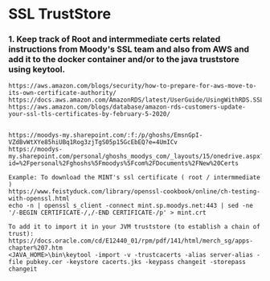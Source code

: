 # SSL TrustStore
### 1. Keep track of Root and intermmediate certs related instructions from Moody's SSL team and also from AWS and add it to the docker container and/or to the java truststore using keytool.
    https://aws.amazon.com/blogs/security/how-to-prepare-for-aws-move-to-its-own-certificate-authority/
    https://docs.aws.amazon.com/AmazonRDS/latest/UserGuide/UsingWithRDS.SSL.html
    https://aws.amazon.com/blogs/database/amazon-rds-customers-update-your-ssl-tls-certificates-by-february-5-2020/


    https://moodys-my.sharepoint.com/:f:/p/ghoshs/EmsnGpI-VZdBvWtXYe85hiUBq1Rog3zjTgS05p15GcEbEQ?e=4UmICv
    https://moodys-my.sharepoint.com/personal/ghoshs_moodys_com/_layouts/15/onedrive.aspx?id=%2Fpersonal%2Fghoshs%5Fmoodys%5Fcom%2FDocuments%2FNew%20Certs

    Example: To download the MINT's ssl certificate ( root / intermmediate )
    https://www.feistyduck.com/library/openssl-cookbook/online/ch-testing-with-openssl.html
    echo -n | openssl s_client -connect mint.sp.moodys.net:443 | sed -ne '/-BEGIN CERTIFICATE-/,/-END CERTIFICATE-/p' > mint.crt

    To add it to import it in your JVM truststore (to establish a chain of trust): 
    https://docs.oracle.com/cd/E12440_01/rpm/pdf/141/html/merch_sg/apps-chapter%207.htm
    <JAVA_HOME>\bin\keytool -import -v -trustcacerts -alias server-alias -file pubkey.cer -keystore cacerts.jks -keypass changeit -storepass changeit